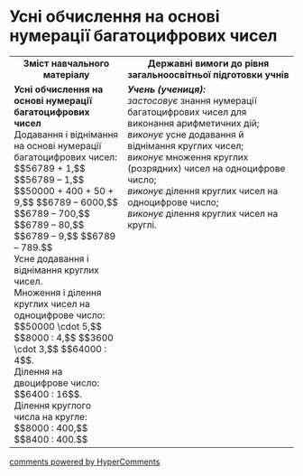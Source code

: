 <div id="hypercomments_widget" class="js-hypercomments-widget invisible"></div>

# Усні обчислення на основі нумерації багатоцифрових чисел
<table>
  <tr>
    <td width="40%" align="center"><b>Зміст навчального матеріалу<b></td>
    <td width="60%" align="center"><b>Державні вимоги до рівня загальноосвітньої підготовки учнів</b></td>
  </tr>
  <tr>
    <td width="40%" style="vertical-align:top !important;"><b>Усні обчислення на основі нумерації багатоцифрових чисел</b><br>
Додавання і віднімання на основі нумерації багатоцифрових чисел: $$56789 + 1,$$ $$56789 – 1,$$ $$50000 + 400 + 50 + 9,$$ $$6789 –  6000,$$ $$6789 – 700,$$ $$6789 – 80,$$ $$6789 – 9,$$ $$6789 – 789.$$<br> 
Усне додавання і віднімання круглих чисел.<br>
Множення і ділення круглих чисел на одноцифрове число: $$50000 \cdot 5,$$ $$8000 : 4,$$ $$3600 \cdot 3,$$ $$64000 : 4$$. <br>
Ділення на двоцифрове число: $$6400 : 16$$.<br>
Ділення круглого числа на кругле: $$8000 : 400,$$ $$8400 : 400.$$<br></td>
    <td width="60%" style="vertical-align:top !important;"><i><b>Учень (учениця):</b></i><br>
<i>застосовує</i> знання нумерації багатоцифрових чисел для виконання арифметичних дій;<br>
<i>виконує</i> усне додавання й віднімання круглих чисел;<br>
<i>виконує</i> множення круглих (розрядних) чисел на одноцифрове число;<br>
<i>виконує</i> ділення круглих чисел на одноцифрове число;<br>
<i>виконує</i> ділення круглих чисел на круглі.<br></td>
  </tr>
</table>

<div class="js-hypercomments-container">
    <a href="http://hypercomments.com" class="hc-link" title="comments widget">comments powered by HyperComments</a>
</div>